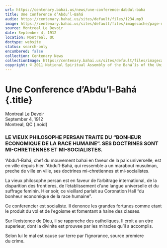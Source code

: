 ```yaml
---
url: https://centenary.bahai.us/news/une-conference-dabdul-baha
title: Une Conference d’Abdu’l-Bahá
audio: https://centenary.bahai.us/sites/default/files/1234.mp3
image: https://centenary.bahai.us/sites/default/files/imagecache/page-main-image/images/press_clippings/Montreal%20LDev19120904%20clip.png
source: Montreal Le Devoir
date: September 4, 1912
location: Montreal, QC
doctype: website
status: search-only
encumbered: false
collection: Centenary News
collectionImage: https://centenary.bahai.us/sites/default/files/imagecache/theme-image/main_image/abdulbaha-overview-small_0.jpg
copyright: © 2011 National Spiritual Assembly of the Bahá’ís of the United States
---
```



# Une Conference d’Abdu’l-Bahá {.title}

Montreal Le Devoir  
September 4, 1912  
Montreal, QC
{.noid}  



### LE VIEUX PHILOSOPHE PERSAN TRAITE DU “BONHEUR ECONOMIQUE DE LA RACE HUMAINE”. SES DOCTRINES SONT MI-CHRETIENNES ET MI-SOCIALISTES.

‘Abdu’l-Bahá, chef du mouvement bahai en faveur de la paix universelle, est en ville depuis hier. ‘Abdu’l-Bahá, qui ressemble a un marabout musulman, preche de ville en ville, ses doctrines mi-chretiennes et mi-socialistes.

La vieux philosophe persan est en faveur de l’arbitrage international, de la disparition des frontieres, de l’etablissement d’une langue universelle et du suffrage feminin. Hier soir, ce vieillard parlait au Coronation Hall “du bonheur economique de la race humaine”.

Ce conferencier est socialiste. Il denonce les grandes fortunes comme etant le produit du vol et de l’egoisme et fomentant a haine des classes.

Sur l’existence de Dieu, il se rapproche des catholiques. Il croit a un etre superieur, dont la divinite est prouvee par les miracles qu’il a accomplis.

Selon lui le mal est cause sur terre par l’ignorance, source premiere du crime.